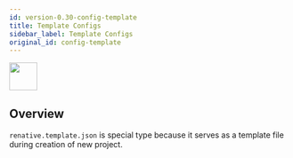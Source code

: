 ```yaml
---
id: version-0.30-config-template
title: Template Configs
sidebar_label: Template Configs
original_id: config-template
---
```


<img src="https://renative.org/img/ic_configuration.png" width=50 height=50 />

## Overview


`renative.template.json` is special type because it serves as a template file during creation of new project.

